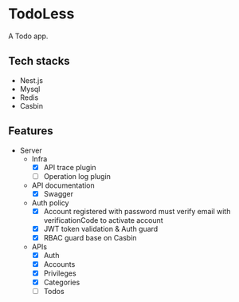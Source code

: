 # TodoLess

A Todo app.

## Tech stacks

- Nest.js
- Mysql
- Redis
- Casbin

## Features

- Server
  - Infra
    - [x] API trace plugin
    - [ ] Operation log plugin
  - API documentation
    - [x] Swagger
  - Auth policy
    - [x] Account registered with password must verify email with verificationCode to activate account
    - [x] JWT token validation & Auth guard
    - [x] RBAC guard base on Casbin
  - APIs
    - [x] Auth
    - [x] Accounts
    - [x] Privileges
    - [x] Categories
    - [ ] Todos